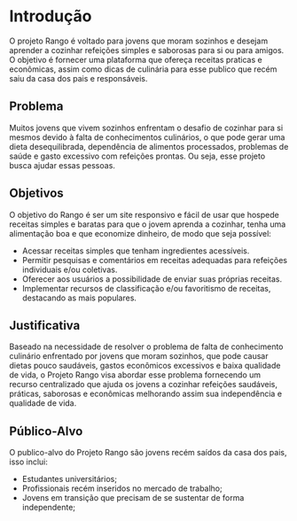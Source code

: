 # Introdução

O projeto Rango é voltado para jovens que moram sozinhos e desejam aprender a cozinhar refeições simples e saborosas para si ou para amigos. O objetivo é fornecer uma plataforma que ofereça receitas praticas e econômicas, assim como dicas de culinária para esse publico que recém saiu da casa dos pais e responsáveis.

## Problema

Muitos jovens que vivem sozinhos enfrentam o desafio de cozinhar para si mesmos devido à falta de conhecimentos culinários, o que pode gerar uma dieta desequilibrada, dependência de alimentos processados, problemas de saúde e gasto excessivo com refeições prontas. Ou seja, esse projeto busca ajudar essas pessoas.

## Objetivos

O objetivo do Rango é ser um site responsivo e fácil de usar que hospede receitas simples e baratas para que o jovem aprenda a cozinhar, tenha uma alimentação boa e que economize dinheiro, de modo que seja possível:
- Acessar receitas simples que tenham ingredientes acessíveis.
- Permitir pesquisas e comentários em receitas adequadas para refeições individuais e/ou coletivas.
- Oferecer aos usuários a possibilidade de enviar suas próprias receitas.
- Implementar recursos de classificação e/ou favoritismo de receitas, destacando as mais populares.

## Justificativa

Baseado na necessidade de resolver o problema de falta de conhecimento culinário enfrentado por jovens que moram sozinhos, que pode causar dietas pouco saudáveis, gastos econômicos excessivos e baixa qualidade de vida, o Projeto Rango visa abordar esse problema fornecendo um recurso centralizado que ajuda os jovens a cozinhar refeições saudáveis, práticas, saborosas e econômicas melhorando assim sua independência e qualidade de vida.

## Público-Alvo

O publico-alvo do Projeto Rango são jovens recém saídos da casa dos pais, isso inclui:

- Estudantes universitários;
- Profissionais recém inseridos no mercado de trabalho;
- Jovens em transição que precisam de se sustentar de forma independente;
